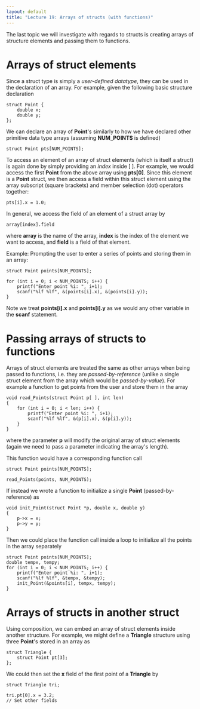 ```yaml
---
layout: default
title: "Lecture 19: Arrays of structs (with functions)"
---
```


The last topic we will investigate with regards to structs is creating arrays of structure elements and passing them to functions.

Arrays of struct elements
=========================

Since a struct type is simply a *user-defined datatype*, they can be used in the declaration of an array. For example, given the following basic structure declaration

    struct Point {
        double x;
        double y;
    };

We can declare an array of **Point**'s similarly to how we have declared other primitive data type arrays (assuming **NUM\_POINTS** is defined)

    struct Point pts[NUM_POINTS];

To access an element of an array of struct elements (which is itself a struct) is again done by simply providing an *index* inside [ ]. For example, we would access the first **Point** from the above array using **pts[0]**. Since this element is a **Point** struct, we then access a field within this struct element using the array subscript (square brackets) and member selection (dot) operators together:

    pts[i].x = 1.0;

In general, we access the field of an element of a struct array by

    array[index].field

where **array** is the name of the array, **index** is the index of the element we want to access, and **field** is a field of that element.

Example: Prompting the user to enter a series of points and storing them in an array:

    struct Point points[NUM_POINTS];

    for (int i = 0; i < NUM_POINTS; i++) {
        printf("Enter point %i: ", i+1);
        scanf("%lf %lf", &(points[i].x), &(points[i].y));
    }

Note we treat **points[i].x** and **points[i].y** as we would any other variable in the **scanf** statement.

Passing arrays of structs to functions
======================================

Arrays of struct elements are treated the same as other arrays when being passed to functions, i.e. they are *passed-by-reference* (unlike a single struct element from the array which would be *passed-by-value*). For example a function to get points from the user and store them in the array

    void read_Points(struct Point p[ ], int len)
    {
        for (int i = 0; i < len; i++) {
            printf("Enter point %i: ", i+1);
            scanf("%lf %lf", &(p[i].x), &(p[i].y));
        }
    }

where the parameter **p** will modify the original array of struct elements (again we need to pass a parameter indicating the array's length).

This function would have a corresponding function call

    struct Point points[NUM_POINTS];

    read_Points(points, NUM_POINTS);

If instead we wrote a function to initialize a single **Point** (passed-by-reference) as

    void init_Point(struct Point *p, double x, double y)
    {
        p->x = x;
        p->y = y;
    }

Then we could place the function call inside a loop to initialize all the points in the array separately

    struct Point points[NUM_POINTS];
    double tempx, tempy;
    for (int i = 0; i < NUM_POINTS; i++) {
        printf("Enter point %i: ", i+1);
        scanf("%lf %lf", &tempx, &tempy);
        init_Point(&points[i], tempx, tempy);
    }

Arrays of structs in another struct
===================================

Using composition, we can embed an array of struct elements inside another structure. For example, we might define a **Triangle** structure using three **Point**'s stored in an array as

    struct Triangle {
        struct Point pt[3];
    };

We could then set the **x** field of the first point of a **Triangle** by

    struct Triangle tri;

    tri.pt[0].x = 3.2;
    // Set other fields
